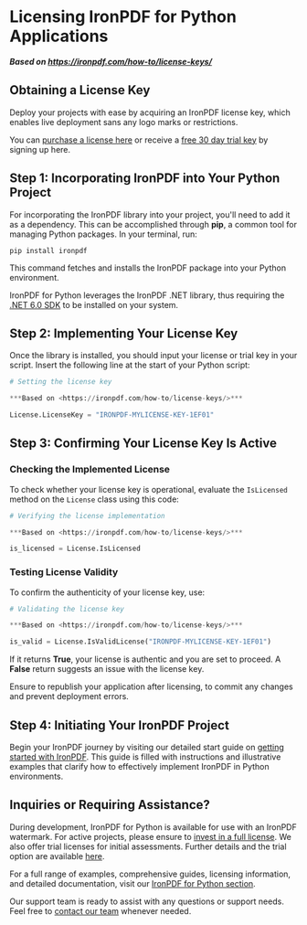 # Licensing IronPDF for Python Applications

***Based on <https://ironpdf.com/how-to/license-keys/>***


## Obtaining a License Key

Deploy your projects with ease by acquiring an IronPDF license key, which enables live deployment sans any logo marks or restrictions.

You can [purchase a license here](https://ironpdf.com/python/licensing/) or receive a [free 30 day trial key](#trial-license) by signing up here.

## Step 1: Incorporating IronPDF into Your Python Project

For incorporating the IronPDF library into your project, you'll need to add it as a dependency. This can be accomplished through **pip**, a common tool for managing Python packages. In your terminal, run:

```shell
pip install ironpdf
```

This command fetches and installs the IronPDF package into your Python environment.

IronPDF for Python leverages the IronPDF .NET library, thus requiring the [.NET 6.0 SDK](https://dotnet.microsoft.com/en-us/download/dotnet/6.0) to be installed on your system.

## Step 2: Implementing Your License Key

Once the library is installed, you should input your license or trial key in your script. Insert the following line at the start of your Python script:

```py
# Setting the license key

***Based on <https://ironpdf.com/how-to/license-keys/>***

License.LicenseKey = "IRONPDF-MYLICENSE-KEY-1EF01"
```

## Step 3: Confirming Your License Key Is Active

### Checking the Implemented License

To check whether your license key is operational, evaluate the `IsLicensed` method on the `License` class using this code:

```py
# Verifying the license implementation

***Based on <https://ironpdf.com/how-to/license-keys/>***

is_licensed = License.IsLicensed
```

### Testing License Validity

To confirm the authenticity of your license key, use:

```py
# Validating the license key

***Based on <https://ironpdf.com/how-to/license-keys/>***

is_valid = License.IsValidLicense("IRONPDF-MYLICENSE-KEY-1EF01")
```

If it returns **True**, your license is authentic and you are set to proceed. A **False** return suggests an issue with the license key.

Ensure to republish your application after licensing, to commit any changes and prevent deployment errors.

## Step 4: Initiating Your IronPDF Project

Begin your IronPDF journey by visiting our detailed start guide on [getting started with IronPDF](https://ironpdf.com/python/docs/). This guide is filled with instructions and illustrative examples that clarify how to effectively implement IronPDF in Python environments.

## Inquiries or Requiring Assistance?

During development, IronPDF for Python is available for use with an IronPDF watermark. For active projects, please ensure to [invest in a full license](https://ironpdf.com/python/licensing/). We also offer trial licenses for initial assessments. Further details and the trial option are available [here](#trial-license).

For a full range of examples, comprehensive guides, licensing information, and detailed documentation, visit our [IronPDF for Python section](https://ironpdf.com/python/).

Our support team is ready to assist with any questions or support needs. Feel free to [contact our team](#live-chat-support) whenever needed.